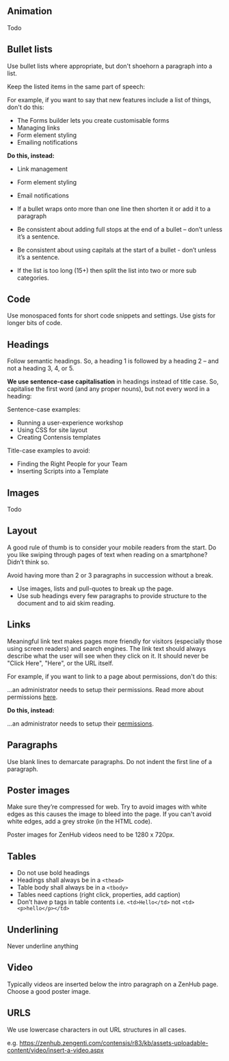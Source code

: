 ## Animation
Todo

## Bullet lists
Use bullet lists where appropriate, but don't shoehorn a paragraph into a list.

Keep the listed items in the same part of speech:

For example, if you want to say that new features include a list of things, don't do this:

- The Forms builder lets you create customisable forms
- Managing links
- Form element styling
- Emailing notifications

**Do this, instead:**

- Link management
- Form element styling
- Email notifications

- If a bullet wraps onto more than one line then shorten it or add it to a paragraph
- Be consistent about adding full stops at the end of a bullet – don’t unless it’s a sentence.
- Be consistent about using capitals at the start of a bullet - don’t unless it’s a sentence.
- If the list is too long (15+) then split the list into two or more sub categories.

## Code
Use monospaced fonts for short code snippets and settings. Use gists for longer bits of code.

## Headings
Follow semantic headings. So, a heading 1 is followed by a heading 2 – and not a heading 3, 4, or 5.

**We use sentence-case capitalisation** in headings instead of title case. So, capitalise the first word (and any proper nouns), but not every word in a heading:

Sentence-case examples:
- Running a user-experience workshop
- Using CSS for site layout
- Creating Contensis templates

Title-case examples to avoid:
- Finding the Right People for your Team
- Inserting Scripts into a Template

## Images
Todo

## Layout
A good rule of thumb is to consider your mobile readers from the start. 
Do you like swiping through pages of text when reading on a smartphone? Didn’t think so.

Avoid having more than 2 or 3 paragraphs in succession without a break.
- Use images, lists and pull-quotes to break up the page.
- Use sub headings every few paragraphs to provide structure to the document and to aid skim reading.

## Links
Meaningful link text makes pages more friendly for visitors (especially those using screen readers) and search engines. The link text should always describe what the user will see when they click on it. It should never be "Click Here", "Here", or the URL itself. 

For example, if you want to link to a page about permissions, don't do this:

...an administrator needs to setup their permissions. Read more about permissions <a href="https://zenhub.zengenti.com/Contensis/9/kb/setup-and-configuration/Administration/permissions.aspx">here</a>.

**Do this, instead:**

...an administrator needs to setup their <a href="https://zenhub.zengenti.com/Contensis/9/kb/setup-and-configuration/Administration/permissions.aspx">permissions</a>.

## Paragraphs
Use blank lines to demarcate paragraphs. Do not indent the first line of a paragraph.

## Poster images
Make sure they’re compressed for web. Try to avoid images with white edges as this causes the image to bleed into the page. If you can't avoid white edges, add a grey stroke (in the HTML code).

Poster images for ZenHub videos need to be 1280 x 720px.

## Tables
- Do not use bold headings
- Headings shall always be in a `<thead>`
- Table body shall always be in a `<tbody>`
- Tables need captions (right click, properties, add caption)
- Don’t have p tags in table contents i.e. `<td>Hello</td>` not `<td><p>hello</p></td>`

## Underlining
Never underline anything

## Video
Typically videos are inserted below the intro paragraph on a ZenHub page. Choose a good poster image.

## URLS
We use lowercase characters in out URL structures in all cases.

e.g. https://zenhub.zengenti.com/contensis/r83/kb/assets-uploadable-content/video/insert-a-video.aspx
